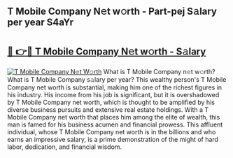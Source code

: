 ## T Mobile Company N𝚎t w𝚘rth - Part-pej S𝚊lary per year S4aYr

# <h2><a href="http://gc0exa5.nevu.top/?p=T+Mobile+Company">🔗 👉🔴 T Mobile Company N𝚎t w𝚘rth - S𝚊lary</a></h2>

[![T Mobile Company N𝚎t W𝚘rth](https://i.imgur.com/Oavwk0R.jpeg)](http://gc0exa5.nevu.top/?p=T+Mobile+Company)
What is T Mobile Company n𝚎t w𝚘rth? What is T Mobile Company s𝚊lary per year?
This wealthy person's T Mobile Company net worth is substantial, making him one of the richest figures in his industry. His income from his job is significant, but it is overshadowed by T Mobile Company net worth, which is thought to be amplified by his diverse business pursuits and extensive real estate holdings. With a T Mobile Company net worth that places him among the elite of wealth, this man is famed for his business acumen and financial prowess. This affluent individual, whose T Mobile Company net worth is in the billions and who earns an impressive salary, is a prime demonstration of the might of hard labor, dedication, and financial wisdom.
